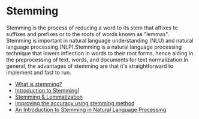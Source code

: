 # Stemming

Stemming is the process of reducing a word to its stem that affixes to suffixes and prefixes or to the roots of words known as "lemmas". Stemming is important in natural language understanding (NLU) and natural language processing (NLP).Stemming is a natural language processing technique that lowers inflection in words to their root forms, hence aiding in the preprocessing of text, words, and documents for text normalization.In general, the advantages of stemming are that it's straightforward to implement and fast to run.


- [What is stemming?](https://www.techtarget.com/searchenterpriseai/definition/stemming)
- [Introduction to Stemming](https://www.tutorialspoint.com/natural_language_toolkit/natural_language_toolkit_stemming_l)]
- [Stemming & Lemmatization](https://www.tutorialspoint.com/natural_language_toolkit/natural_language_toolkit_stemming_le)
- [Improving the accuracy using stemming method](https://journalofbigdata.springeropen.com/articles/10.1186/s40537-021-00413-1#:~:text=Findings,of%200.85%20and%200.73%2C%20respectively.)
- [An Introduction to Stemming in Natural Language Processing](https://www.analyticsvidhya.com/blog/2021/11/an-introduction-to-stemming-in-natural-language-processing/#:~:text=Stemming%20is%20a%20natural%20language,and%20documents%20for%20text%20normalization.)



